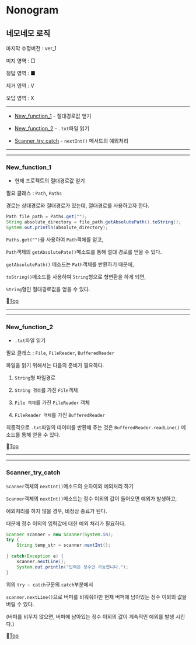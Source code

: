 # Nonogram
## 네모네모 로직

마지막 수정버전 : ver_1

미지 영역 : □

정답 영역 : ■

제거 영역 : V

오답 영역 : X

---

* [New_function_1](#new_function_1) - 절대경로값 얻기


* [New_function_2](#new_function_2) - ``.txt``파일 읽기


* [Scanner_try_catch](#scanner_try_catch) - ``nextInt()`` 메서드의 예외처리

---
---

### New_function_1

* 현재 프로젝트의 절대경로값 얻기

필요 클래스 : ``Path``, ``Paths``

경로는 상대경로와 절대경로가 있는데, 절대경로를 사용하고자 한다.

```java
Path file_path = Paths.get("");
String absolute_directory = file_path.getAbsolutePath().toString();
System.out.println(absolute_directory);
```

``Paths.get("")``을 사용하여 ``Path``객체를 얻고,

``Path``객체의 ``getAbsolutePate()``메소드를 통해 절대 경로를 얻을 수 있다.

``getAbsolutePath()`` 메소드는 ``Path``객체를 반환하기 때문에, 

``toString()``메소드를 사용하여 ``String``형으로 형변환을 하게 되면, 

``String``형인 절대경로값을 얻을 수 있다.

:camel:[Top](#nonogram)

---
---

### New_function_2

* ``.txt``파일 읽기

필요 클래스 : ``File``, ``FileReader``, ``BufferedReader``

파일을 읽기 위해서는 다음의 준비가 필요하다.

1. ``String``형 파일경로

1. ``String 경로``를 가진 ``File``객체

1. ``File 객체``를 가진 ``FileReader`` 객체

1. ``FileReader 객체``를 가진 ``BufferedReader``

최종적으로 ``.txt``파일의 데이터를 반환해 주는 것은 ``BufferedReader.readLine()`` 메소드를 통해 얻을 수 있다.

:camel:[Top](#nonogram)

---
---

### Scanner_try_catch

``Scanner``객체의 ``nextInt()``메소드의 숫자이외 예외처리 하기

``Scanner``객체의 ``nextInt()``메소드는 정수 이외의 값이 들어오면 예외가 발생하고,

예외처리를 하지 않을 경우, 비정상 종료가 된다.

때문에 정수 이외의 입력값에 대한 예외 처리가 필요하다.

```java
Scanner scanner = new Scanner(System.in);
try {
	String temp_str = scanner.nextInt();
	
} catch(Exception e) {
	scanner.nextLine();
	System.out.println("입력은 정수만 가능합니다.");
}
```

위의 ``try ~ catch``구문의 ``catch``부분에서

``scanner.nextLine()``으로 버퍼를 비워줘야만 현재 버퍼에 남아있는 정수 이외의 값을 버릴 수 있다.

(버퍼를 비우지 않으면, 버퍼에 남아있는 정수 이외의 값이 계속적인 예외를 발생 시킨다.)

:camel:[Top](#nonogram)
